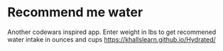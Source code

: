 # Recommend me water
 Another codewars inspired app. Enter weight in lbs to get recommened water intake in ounces and cups
https://khallslearn.github.io/Hydrated/
